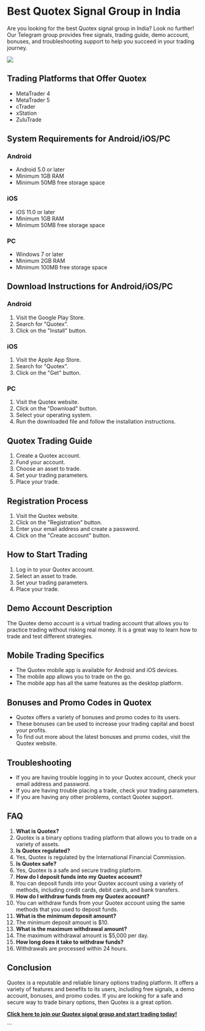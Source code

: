 # Best Quotex Signal Group in India

Are you looking for the best Quotex signal group in India? Look no
further! Our Telegram group provides free signals, trading guide, demo
account, bonuses, and troubleshooting support to help you succeed in
your trading journey.

[![](https://static.quotex.io/files/8_en/300_250.jpg)](https://traff.sbs/brokerqxsignupf)

## Trading Platforms that Offer Quotex

-   MetaTrader 4
-   MetaTrader 5
-   cTrader
-   xStation
-   ZuluTrade

## System Requirements for Android/iOS/PC

### Android

-   Android 5.0 or later
-   Minimum 1GB RAM
-   Minimum 50MB free storage space

### iOS

-   iOS 11.0 or later
-   Minimum 1GB RAM
-   Minimum 50MB free storage space

### PC

-   Windows 7 or later
-   Minimum 2GB RAM
-   Minimum 100MB free storage space

## Download Instructions for Android/iOS/PC

### Android

1.  Visit the Google Play Store.
2.  Search for "Quotex".
3.  Click on the "Install" button.

### iOS

1.  Visit the Apple App Store.
2.  Search for "Quotex".
3.  Click on the "Get" button.

### PC

1.  Visit the Quotex website.
2.  Click on the "Download" button.
3.  Select your operating system.
4.  Run the downloaded file and follow the installation instructions.

## Quotex Trading Guide

1.  Create a Quotex account.
2.  Fund your account.
3.  Choose an asset to trade.
4.  Set your trading parameters.
5.  Place your trade.

## Registration Process

1.  Visit the Quotex website.
2.  Click on the "Registration" button.
3.  Enter your email address and create a password.
4.  Click on the "Create account" button.

## How to Start Trading

1.  Log in to your Quotex account.
2.  Select an asset to trade.
3.  Set your trading parameters.
4.  Place your trade.

## Demo Account Description

The Quotex demo account is a virtual trading account that allows you to
practice trading without risking real money. It is a great way to learn
how to trade and test different strategies.

## Mobile Trading Specifics

-   The Quotex mobile app is available for Android and iOS devices.
-   The mobile app allows you to trade on the go.
-   The mobile app has all the same features as the desktop platform.

## Bonuses and Promo Codes in Quotex

-   Quotex offers a variety of bonuses and promo codes to its users.
-   These bonuses can be used to increase your trading capital and boost
    your profits.
-   To find out more about the latest bonuses and promo codes, visit the
    Quotex website.

## Troubleshooting

-   If you are having trouble logging in to your Quotex account, check
    your email address and password.
-   If you are having trouble placing a trade, check your trading
    parameters.
-   If you are having any other problems, contact Quotex support.

## FAQ

1.  **What is Quotex?**
2.  Quotex is a binary options trading platform that allows you to trade
    on a variety of assets.
3.  **Is Quotex regulated?**
4.  Yes, Quotex is regulated by the International Financial Commission.
5.  **Is Quotex safe?**
6.  Yes, Quotex is a safe and secure trading platform.
7.  **How do I deposit funds into my Quotex account?**
8.  You can deposit funds into your Quotex account using a variety of
    methods, including credit cards, debit cards, and bank transfers.
9.  **How do I withdraw funds from my Quotex account?**
10. You can withdraw funds from your Quotex account using the same
    methods that you used to deposit funds.
11. **What is the minimum deposit amount?**
12. The minimum deposit amount is \$10.
13. **What is the maximum withdrawal amount?**
14. The maximum withdrawal amount is \$5,000 per day.
15. **How long does it take to withdraw funds?**
16. Withdrawals are processed within 24 hours.

## Conclusion

Quotex is a reputable and reliable binary options trading platform. It
offers a variety of features and benefits to its users, including free
signals, a demo account, bonuses, and promo codes. If you are looking
for a safe and secure way to trade binary options, then Quotex is a
great option.

**[Click here to join our Quotex signal group and start trading
today!](\%22https://traff.sbs/brokerqxsignup\%22)**

\`\`\`

